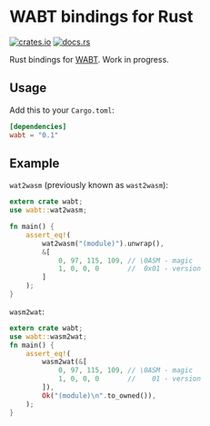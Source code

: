 # WABT bindings for Rust

[![crates.io](https://img.shields.io/crates/v/wabt.svg)](https://crates.io/crates/wabt)
[![docs.rs](https://docs.rs/wabt/badge.svg)](https://docs.rs/wabt/)

Rust bindings for [WABT](https://github.com/WebAssembly/wabt). Work in progress.

## Usage

Add this to your `Cargo.toml`:

```toml
[dependencies]
wabt = "0.1"
```

## Example

`wat2wasm` (previously known as `wast2wasm`):

```rust
extern crate wabt;
use wabt::wat2wasm;

fn main() {
    assert_eq!(
        wat2wasm("(module)").unwrap(),
        &[
            0, 97, 115, 109, // \0ASM - magic
            1, 0, 0, 0       //  0x01 - version
        ]
    );
}
```

`wasm2wat`:

```rust
extern crate wabt;
use wabt::wasm2wat;
fn main() {
    assert_eq!(
        wasm2wat(&[
            0, 97, 115, 109, // \0ASM - magic
            1, 0, 0, 0       //    01 - version
        ]),
        Ok("(module)\n".to_owned()),
    );
}
```
